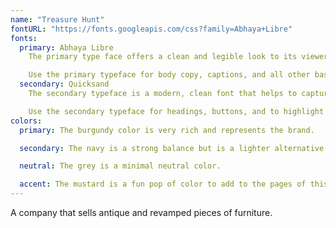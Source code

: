 ```yaml
---
name: "Treasure Hunt"
fontURL: "https://fonts.googleapis.com/css?family=Abhaya+Libre"
fonts:
  primary: Abhaya Libre
    The primary type face offers a clean and legible look to its viewers.

    Use the primary typeface for body copy, captions, and all other basic information.
  secondary: Quicksand
    The secondary typeface is a modern, clean font that helps to capture the readers' attention.

    Use the secondary typeface for headings, buttons, and to highlight important information.
colors:
  primary: The burgundy color is very rich and represents the brand.

  secondary: The navy is a strong balance but is a lighter alternative to black.

  neutral: The grey is a minimal neutral color.

  accent: The mustard is a fun pop of color to add to the pages of this website.
---
```

A company that sells antique and revamped pieces of furniture.
